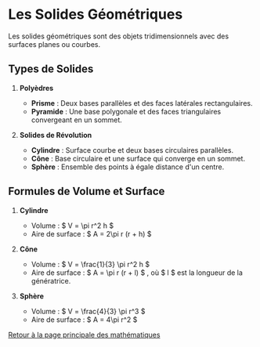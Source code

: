 # Les Solides Géométriques

Les solides géométriques sont des objets tridimensionnels avec des surfaces planes ou courbes.

## Types de Solides

1. **Polyèdres**
   - **Prisme** : Deux bases parallèles et des faces latérales rectangulaires.
   - **Pyramide** : Une base polygonale et des faces triangulaires convergeant en un sommet.

2. **Solides de Révolution**
   - **Cylindre** : Surface courbe et deux bases circulaires parallèles.
   - **Cône** : Base circulaire et une surface qui converge en un sommet.
   - **Sphère** : Ensemble des points à égale distance d'un centre.

## Formules de Volume et Surface

1. **Cylindre**
   - Volume : $  V = \pi r^2 h $ 
   - Aire de surface : $  A = 2\pi r (r + h) $ 

2. **Cône**
   - Volume : $  V = \frac{1}{3} \pi r^2 h $ 
   - Aire de surface : $  A = \pi r (r + l) $ , où $  l $  est la longueur de la génératrice.

3. **Sphère**
   - Volume : $  V = \frac{4}{3} \pi r^3 $ 
   - Aire de surface : $  A = 4\pi r^2 $ 

[Retour à la page principale des mathématiques](maths.md)
